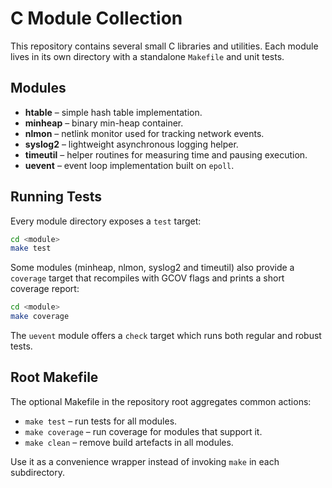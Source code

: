# C Module Collection

This repository contains several small C libraries and utilities. Each module lives in its own directory with a standalone `Makefile` and unit tests.

## Modules

- **htable** – simple hash table implementation.
- **minheap** – binary min-heap container.
- **nlmon** – netlink monitor used for tracking network events.
- **syslog2** – lightweight asynchronous logging helper.
- **timeutil** – helper routines for measuring time and pausing execution.
- **uevent** – event loop implementation built on `epoll`.

## Running Tests

Every module directory exposes a `test` target:

```sh
cd <module>
make test
```

Some modules (minheap, nlmon, syslog2 and timeutil) also provide a `coverage` target that recompiles with GCOV flags and prints a short coverage report:

```sh
cd <module>
make coverage
```

The `uevent` module offers a `check` target which runs both regular and robust tests.

## Root Makefile

The optional Makefile in the repository root aggregates common actions:

- `make test` – run tests for all modules.
- `make coverage` – run coverage for modules that support it.
- `make clean` – remove build artefacts in all modules.

Use it as a convenience wrapper instead of invoking `make` in each subdirectory.
